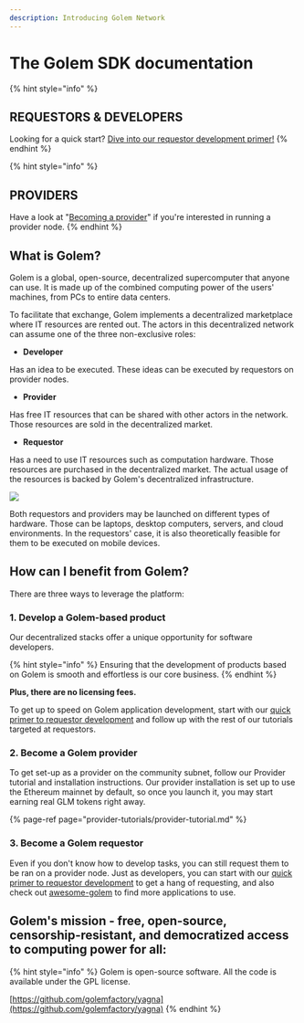 ```yaml
---
description: Introducing Golem Network
---
```


# The Golem SDK documentation

{% hint style="info" %}
## REQUESTORS & DEVELOPERS

Looking for a quick start? [Dive into our requestor development primer!](requestor-tutorials/flash-tutorial-of-requestor-development.md)
{% endhint %}

{% hint style="info" %}
## PROVIDERS

Have a look at "[Becoming a provider](provider-tutorials/provider-tutorial.md)" if you're interested in running a provider node.
{% endhint %}

## What is Golem?

Golem is a global, open-source, decentralized supercomputer that anyone can use. It is made up of the combined computing power of the users' machines, from PCs to entire data centers.

To facilitate that exchange, Golem implements a decentralized marketplace where IT resources are rented out. The actors in this decentralized network can assume one of the three non-exclusive roles:

* **Developer**

Has an idea to be executed. These ideas can be executed by requestors on provider nodes.

* **Provider**

Has free IT resources that can be shared with other actors in the network. Those resources are sold in the decentralized market.

* **Requestor**

Has a need to use IT resources such as computation hardware. Those resources are purchased in the decentralized market. The actual usage of the resources is backed by Golem's decentralized infrastructure.

![](.gitbook/assets/tnm-docs-infographics-01.jpg)

Both requestors and providers may be launched on different types of hardware. Those can be laptops, desktop computers, servers, and cloud environments. In the requestors' case, it is also theoretically feasible for them to be executed on mobile devices.

## How can I benefit from Golem?

There are three ways to leverage the platform:

### **1. Develop a Golem-based product**

Our decentralized stacks offer a unique opportunity for software developers.

{% hint style="info" %}
Ensuring that the development of products based on Golem is smooth and effortless is our core business.
{% endhint %}

**Plus, there are no licensing fees.**

To get up to speed on Golem application development, start with our [quick primer to requestor development](requestor-tutorials/flash-tutorial-of-requestor-development.md) and follow up with the rest of our tutorials targeted at requestors.

### **2. Become a Golem provider**

To get set-up as a provider on the community subnet, follow our Provider tutorial and installation instructions. Our provider installation is set up to use the Ethereum mainnet by default, so once you launch it, you may start earning real GLM tokens right away.

{% page-ref page="provider-tutorials/provider-tutorial.md" %}

### **3. Become a Golem requestor**

Even if you don't know how to develop tasks, you can still request them to be ran on a provider node. Just as developers, you can start with our [quick primer to requestor development](https://handbook.golem.network/requestor-tutorials/flash-tutorial-of-requestor-development) to get a hang of requesting, and also check out [awesome-golem](https://github.com/golemfactory/awesome-golem#%EF%B8%8F-apps) to find more applications to use.

## Golem's mission - free, open-source, censorship-resistant, and democratized access to computing power for all:

{% hint style="info" %}
Golem is open-source software. All the code is available under the GPL license.

[https://github.com/golemfactory/yagna](https://github.com/golemfactory/yagna)
{% endhint %}

